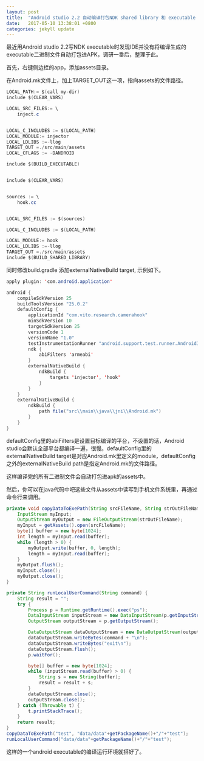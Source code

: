 ```yaml
---
layout: post
title:  "Android studio 2.2 自动编译打包NDK shared library 和 executable 二进制文件到APK"
date:   2017-05-10 13:38:01 +0800
categories: jekyll update
---
```

最近用Android studio 2.2写NDK executable时发现IDE并没有将编译生成的executable二进制文件自动打包进APK，调研一番后，整理于此。

首先，右键侧边栏的app，添加assets目录。

在Android.mk文件上，加上TARGET_OUT这一项，指向assets的文件路径。

```java
LOCAL_PATH:= $(call my-dir)
include $(CLEAR_VARS)

LOCAL_SRC_FILES:= \
    inject.c 


LOCAL_C_INCLUDES := $(LOCAL_PATH)
LOCAL_MODULE:= injector
LOCAL_LDLIBS :=-llog
TARGET_OUT =./src/main/assets
LOCAL_CFLAGS := -DANDROID

include $(BUILD_EXECUTABLE)


include $(CLEAR_VARS)


sources := \
    hook.cc


LOCAL_SRC_FILES := $(sources)

LOCAL_C_INCLUDES := $(LOCAL_PATH)

LOCAL_MODULE:= hook
LOCAL_LDLIBS :=-llog
TARGET_OUT =./src/main/assets
include $(BUILD_SHARED_LIBRARY)
```
同时修改build.gradle 添加externalNativeBuild target, 示例如下。

```java
apply plugin: 'com.android.application'

android {
    compileSdkVersion 25
    buildToolsVersion "25.0.2"
    defaultConfig {
        applicationId "com.vito.research.camerahook"
        minSdkVersion 10
        targetSdkVersion 25
        versionCode 1
        versionName "1.0"
        testInstrumentationRunner "android.support.test.runner.AndroidJUnitRunner"
        ndk {
            abiFilters 'armeabi'
        }
        externalNativeBuild {
            ndkBuild {
                targets 'injector', 'hook'
            }
        }
    }
    externalNativeBuild {
        ndkBuild {
            path file("src\\main\\java\\jni\\Android.mk")
        }
    }
}
```
defaultConfig里的abiFilters是设置目标编译的平台，不设置的话，Android studio会默认全部平台都编译一遍，很慢。defaultConfig里的externalNativeBuild target是对应Android.mk里定义的module，defaultConfig之外的externalNativeBuild  path是指定Android.mk的文件路径。

这样编译完的所有二进制文件会自动打包进apk的assets中。

然后，你可以在java代码中吧这些文件从assets中读写到手机文件系统里，再通过命令行来调用。

```java
private void copyDataToExePath(String srcFileName, String strOutFileName) throws IOException {
    InputStream myInput;
    OutputStream myOutput = new FileOutputStream(strOutFileName);
    myInput = getAssets().open(srcFileName);
    byte[] buffer = new byte[1024];
    int length = myInput.read(buffer);
    while (length > 0) {
        myOutput.write(buffer, 0, length);
        length = myInput.read(buffer);
    }
    myOutput.flush();
    myInput.close();
    myOutput.close();
}

private String runLocalUserCommand(String command) {
    String result = "";
    try {
        Process p = Runtime.getRuntime().exec("ps");
        DataInputStream inputStream = new DataInputStream(p.getInputStream());
        OutputStream outputStream = p.getOutputStream();

        DataOutputStream dataOutputStream = new DataOutputStream(outputStream);
        dataOutputStream.writeBytes(command + "\n");
        dataOutputStream.writeBytes("exit\n");
        dataOutputStream.flush();
        p.waitFor();

        byte[] buffer = new byte[1024];
        while (inputStream.read(buffer) > 0) {
            String s = new String(buffer);
            result = result + s;
        }
        dataOutputStream.close();
        outputStream.close();
    } catch (Throwable t) {
        t.printStackTrace();
    }
    return result;
}
copyDataToExePath("test", "data/data"+getPackageName()+"/"+"test");
runLocalUserCommand("data/data"+getPackageName()+"/"+"test");
```

这样的一个android executable的编译运行环境就搭好了。